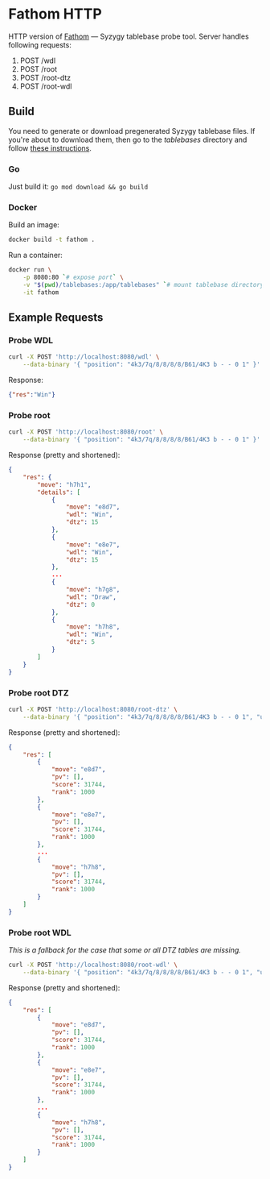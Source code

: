 # Fathom HTTP

HTTP version of [Fathom](https://github.com/jdart1/Fathom) — Syzygy tablebase probe tool. Server handles following requests:

1. POST /wdl
2. POST /root
3. POST /root-dtz
4. POST /root-wdl

## Build

You need to generate or download pregenerated Syzygy tablebase files.
If you're about to download them, then go to the _tablebases_ directory and follow [these instructions](./tablebases/README.md).

### Go

Just build it: `go mod download && go build`

### Docker

Build an image:

```sh
docker build -t fathom .
```

Run a container:

```sh
docker run \
    -p 8080:80 `# expose port` \
    -v "$(pwd)/tablebases:/app/tablebases" `# mount tablebase directory` \
    -it fathom
```

## Example Requests

### Probe WDL
```sh
curl -X POST 'http://localhost:8080/wdl' \
    --data-binary '{ "position": "4k3/7q/8/8/8/8/B61/4K3 b - - 0 1" }'
```

Response:

```json
{"res":"Win"}
```

### Probe root
```sh
curl -X POST 'http://localhost:8080/root' \
    --data-binary '{ "position": "4k3/7q/8/8/8/8/B61/4K3 b - - 0 1" }'
```

Response (pretty and shortened):

```json
{
    "res": {
        "move": "h7h1",
        "details": [
            {
                "move": "e8d7",
                "wdl": "Win",
                "dtz": 15
            },
            {
                "move": "e8e7",
                "wdl": "Win",
                "dtz": 15
            },
            ...
            {
                "move": "h7g8",
                "wdl": "Draw",
                "dtz": 0
            },
            {
                "move": "h7h8",
                "wdl": "Win",
                "dtz": 5
            }
        ]
    }
}
```

### Probe root DTZ

```sh
curl -X POST 'http://localhost:8080/root-dtz' \
    --data-binary '{ "position": "4k3/7q/8/8/8/8/B61/4K3 b - - 0 1", "useRule50": true }'
```

Response (pretty and shortened):

```json
{
    "res": [
        {
            "move": "e8d7",
            "pv": [],
            "score": 31744,
            "rank": 1000
        },
        {
            "move": "e8e7",
            "pv": [],
            "score": 31744,
            "rank": 1000
        },
        ...
        {
            "move": "h7h8",
            "pv": [],
            "score": 31744,
            "rank": 1000
        }
    ]
}
```

### Probe root WDL

_This is a fallback for the case that some or all DTZ tables are missing._

```sh
curl -X POST 'http://localhost:8080/root-wdl' \
    --data-binary '{ "position": "4k3/7q/8/8/8/8/B61/4K3 b - - 0 1", "useRule50": true }'
```

Response (pretty and shortened):

```json
{
    "res": [
        {
            "move": "e8d7",
            "pv": [],
            "score": 31744,
            "rank": 1000
        },
        {
            "move": "e8e7",
            "pv": [],
            "score": 31744,
            "rank": 1000
        },
        ...
        {
            "move": "h7h8",
            "pv": [],
            "score": 31744,
            "rank": 1000
        }
    ]
}
```

